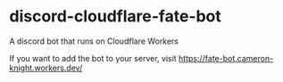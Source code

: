 # discord-cloudflare-fate-bot

A discord bot that runs on Cloudflare Workers

If you want to add the bot to your server, visit https://fate-bot.cameron-knight.workers.dev/

